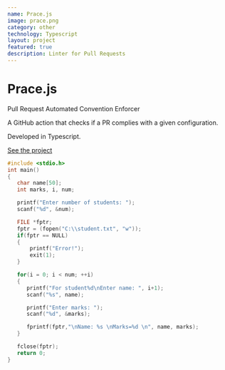 ```yaml
---
name: Prace.js
image: prace.png
category: other
technology: Typescript
layout: project
featured: true
description: Linter for Pull Requests
---
```

# Prace.js

Pull Request Automated Convention Enforcer

A GitHub action that checks if a PR complies with a given configuration.

Developed in Typescript.

[See the project](https://github.com/innerspacetrainings/Prace.js)

```c
#include <stdio.h>
int main()
{
   char name[50];
   int marks, i, num;

   printf("Enter number of students: ");
   scanf("%d", &num);

   FILE *fptr;
   fptr = (fopen("C:\\student.txt", "w"));
   if(fptr == NULL)
   {
       printf("Error!");
       exit(1);
   }

   for(i = 0; i < num; ++i)
   {
      printf("For student%d\nEnter name: ", i+1);
      scanf("%s", name);

      printf("Enter marks: ");
      scanf("%d", &marks);

      fprintf(fptr,"\nName: %s \nMarks=%d \n", name, marks);
   }

   fclose(fptr);
   return 0;
}

```